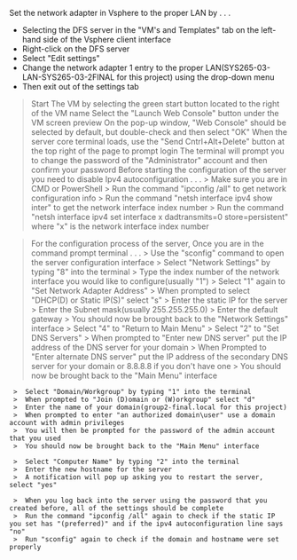 Set the network adapter in Vsphere to the proper LAN by . . .
* Selecting the DFS server in the "VM's and Templates" tab on the left-hand side of the Vsphere client interface
* Right-click on the DFS server
* Select "Edit settings"
* Change the network adapter 1 entry to the proper LAN(SYS265-03-LAN-SYS265-03-2FINAL for this project) using the drop-down menu
* Then exit out of the settings tab

>  Start The VM by selecting the green start button located to the right of the VM name
>  Select the "Launch Web Console" button under the VM screen preview
>  On the pop-up window, "Web Console" should be selected by default, but double-check and then select "OK"
>  When the server core terminal loads, use the "Send Cntrl+Alt+Delete" button at the top right of the page to prompt login
>  The terminal will prompt you to change the password of the "Administrator" account and then confirm your password
>  Before starting the configuration of the server you need to disable Ipv4 autoconfiguration . . .
     >  Make sure you are in CMD or PowerShell
     >  Run the command "ipconfig /all" to get network configuration info
     >  Run the command "netsh interface ipv4 show inter" to get the network interface index number
     >  Run the command "netsh interface ipv4 set interface x dadtransmits=0 store=persistent" where "x" is the network interface index number

>  For the configuration process of the server, Once you are in the command prompt terminal . . .
     >  Use the "sconfig" command to open the server configuration interface
     >  Select "Network Settings" by typing "8" into the terminal
     >  Type the index number of the network interface you would like to configure(usually "1")
     >  Select "1" again to "Set Network Adapter Address"
     >  When prompted to select "DHCP(D) or Static IP(S)" select "s"
     >  Enter the static IP for the server
     >  Enter the Subnet mask(usually 255.255.255.0)
     >  Enter the default gateway
     >  You should now be brought back to the "Network Settings" interface
     >  Select "4" to "Return to Main Menu"
     >  Select "2" to "Set DNS Servers"
     >  When prompted to "Enter new DNS server" put the IP address of the DNS server for your domain
     >  When Prompted to "Enter alternate DNS server" put the IP address of the secondary DNS server for your domain or 8.8.8.8 if you don't have one
     >  You should now be brought back to the "Main Menu" interface

     >  Select "Domain/Workgroup" by typing "1" into the terminal
     >  When prompted to "Join (D)omain or (W)orkgroup" select "d"
     >  Enter the name of your domain(group2-final.local for this project)
     >  When prompted to enter "an authorized domain\user" use a domain account with admin privileges
     >  You will then be prompted for the password of the admin account that you used
     >  You should now be brought back to the "Main Menu" interface

     >  Select "Computer Name" by typing "2" into the terminal
     >  Enter the new hostname for the server
     >  A notification will pop up asking you to restart the server, select "yes"

     >  When you log back into the server using the password that you created before, all of the settings should be complete
     >  Run the command "ipconfig /all" again to check if the static IP you set has "(preferred)" and if the ipv4 autoconfiguration line says "no"
     >  Run "sconfig" again to check if the domain and hostname were set properly